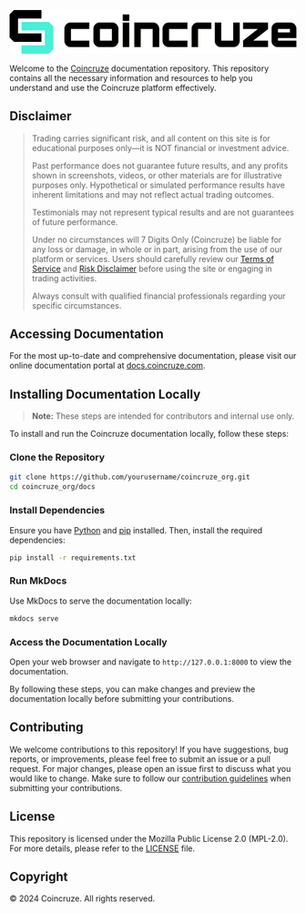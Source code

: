 
![Coincruze logo](img/logo_horizontal.png)

Welcome to the [Coincruze](https://docs.coincruze.com) documentation repository. This repository contains all the necessary information and resources to help you understand and use the Coincruze platform effectively.

## Disclaimer

> Trading carries significant risk, and all content on this site is for educational purposes only—it is NOT financial or investment advice.
>
> Past performance does not guarantee future results, and any profits shown in screenshots, videos, or other materials are for illustrative purposes only. Hypothetical or simulated performance results have inherent limitations and may not reflect actual trading outcomes.
>
> Testimonials may not represent typical results and are not guarantees of future performance.
>
>Under no circumstances will 7 Digits Only (Coincruze) be liable for any loss or damage, in whole or in part, arising from the use of our platform or services. Users should carefully review our [Terms of Service](https://coincruze.com/terms) and [Risk Disclaimer](https://coincruze.com/disclaimer) before using the site or engaging in trading activities.
>
>Always consult with qualified financial professionals regarding your specific circumstances.

## Accessing Documentation

For the most up-to-date and comprehensive documentation, please visit our online documentation portal at [docs.coincruze.com](https://docs.coincruze.com).

## Installing Documentation Locally

> **Note:** These steps are intended for contributors and internal use only.

To install and run the Coincruze documentation locally, follow these steps:

### Clone the Repository

```bash
git clone https://github.com/yourusername/coincruze_org.git
cd coincruze_org/docs
```

### Install Dependencies

Ensure you have [Python](https://www.python.org/downloads/) and [pip](https://pip.pypa.io/en/stable/installation/) installed. Then, install the required dependencies:

```bash
pip install -r requirements.txt
```

### Run MkDocs
  
Use MkDocs to serve the documentation locally:

```bash
mkdocs serve
```

### Access the Documentation Locally

Open your web browser and navigate to `http://127.0.0.1:8000` to view the documentation.

By following these steps, you can make changes and preview the documentation locally before submitting your contributions.

## Contributing

We welcome contributions to this repository! If you have suggestions, bug reports, or improvements, please feel free to submit an issue or a pull request. For major changes, please open an issue first to discuss what you would like to change. Make sure to follow our [contribution guidelines](../CONTRIBUTING.md) when submitting your contributions.

## License

This repository is licensed under the Mozilla Public License 2.0 (MPL-2.0). For more details, please refer to the [LICENSE](../LICENSE) file.

## Copyright

&copy; 2024 Coincruze. All rights reserved.
